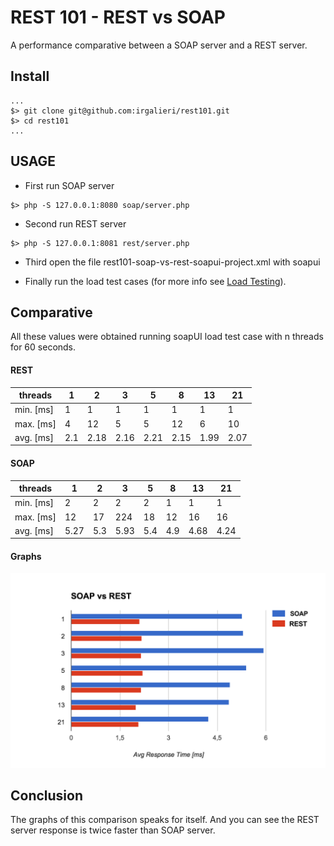REST 101 - REST vs SOAP
==========

A performance comparative between a SOAP server and a REST server.

## Install

```
...
$> git clone git@github.com:irgalieri/rest101.git
$> cd rest101
...
```

## USAGE

- First run SOAP server

```
$> php -S 127.0.0.1:8080 soap/server.php
```

- Second run REST server

```
$> php -S 127.0.0.1:8081 rest/server.php
```

- Third open the file rest101-soap-vs-rest-soapui-project.xml with soapui

- Finally run the load test cases (for more info see [Load Testing](http://www.soapui.org/getting-started/load-testing.html)).

## Comparative

All these values were obtained running soapUI load test case with n threads for
60 seconds.

#### REST
| threads   | 1   | 2    | 3    | 5    | 8    | 13   | 21   |
|-----------|-----|------|------|------|------|------|------|
| min. [ms] | 1   | 1    | 1    | 1    | 1    | 1    | 1    |
| max. [ms] | 4   | 12   | 5    | 5    | 12   | 6    | 10   |
| avg. [ms] | 2.1 | 2.18 | 2.16 | 2.21 | 2.15 | 1.99 | 2.07 |

#### SOAP
| threads   | 1    | 2    | 3    | 5    | 8    | 13   | 21   |
|-----------|------|------|------|------|------|------|------|
| min. [ms] | 2    | 2    | 2    | 2    | 1    | 1    | 1    |
| max. [ms] | 12   | 17   | 224  | 18   | 12   | 16   | 16   |
| avg. [ms] | 5.27 | 5.3  | 5.93 | 5.4  | 4.9  | 4.68 | 4.24 |

#### Graphs

![Rest vs SOAP](https://github.com/irgalieri/rest101/blob/master/img/restvssoap.png)

## Conclusion

The graphs of this comparison speaks for itself. And you can see the REST server response is twice faster than SOAP server.
